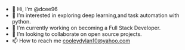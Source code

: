 - 👋 Hi, I’m @dcee96
- 👀 I’m interested in exploring deep learning,and task automation with python.
- 🌱 I'm currently working on becoming a Full Stack Developer.
- 💞️ I’m looking to collaborate on open source projects.
- 📫 How to reach me cooleydylan10@yahoo.com

<!---
dcee96/dcee96 is a ✨ special ✨ repository because its `README.md` (this file) appears on your GitHub profile.
You can click the Preview link to take a look at your changes.
--->
